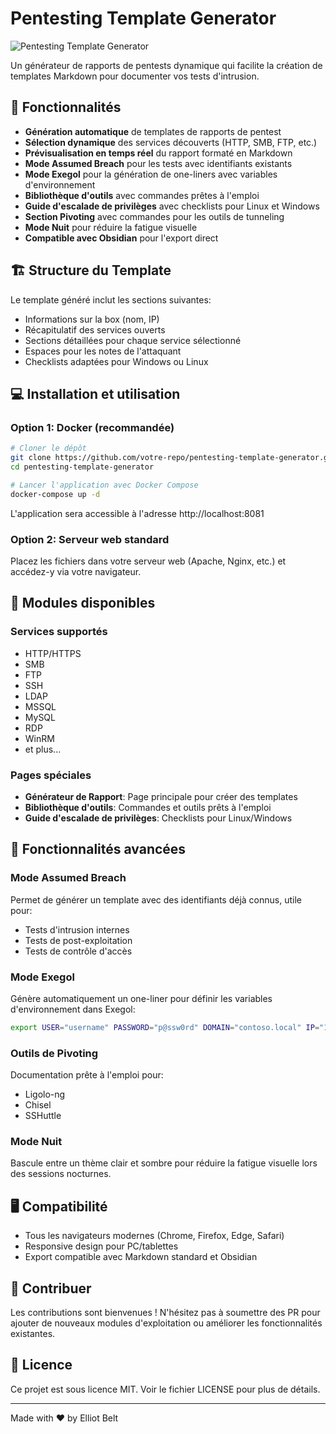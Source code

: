 # Pentesting Template Generator

![Pentesting Template Generator](screenshot.png)

Un générateur de rapports de pentests dynamique qui facilite la création de templates Markdown pour documenter vos tests d'intrusion.

## 🚀 Fonctionnalités

- **Génération automatique** de templates de rapports de pentest
- **Sélection dynamique** des services découverts (HTTP, SMB, FTP, etc.)
- **Prévisualisation en temps réel** du rapport formaté en Markdown
- **Mode Assumed Breach** pour les tests avec identifiants existants
- **Mode Exegol** pour la génération de one-liners avec variables d'environnement
- **Bibliothèque d'outils** avec commandes prêtes à l'emploi
- **Guide d'escalade de privilèges** avec checklists pour Linux et Windows
- **Section Pivoting** avec commandes pour les outils de tunneling
- **Mode Nuit** pour réduire la fatigue visuelle
- **Compatible avec Obsidian** pour l'export direct

## 🏗️ Structure du Template

Le template généré inclut les sections suivantes:
- Informations sur la box (nom, IP)
- Récapitulatif des services ouverts
- Sections détaillées pour chaque service sélectionné
- Espaces pour les notes de l'attaquant
- Checklists adaptées pour Windows ou Linux

## 💻 Installation et utilisation

### Option 1: Docker (recommandée)

```bash
# Cloner le dépôt
git clone https://github.com/votre-repo/pentesting-template-generator.git
cd pentesting-template-generator

# Lancer l'application avec Docker Compose
docker-compose up -d
```

L'application sera accessible à l'adresse http://localhost:8081

### Option 2: Serveur web standard

Placez les fichiers dans votre serveur web (Apache, Nginx, etc.) et accédez-y via votre navigateur.

## 🧩 Modules disponibles

### Services supportés
- HTTP/HTTPS
- SMB
- FTP
- SSH
- LDAP
- MSSQL
- MySQL
- RDP
- WinRM
- et plus...

### Pages spéciales
- **Générateur de Rapport**: Page principale pour créer des templates
- **Bibliothèque d'outils**: Commandes et outils prêts à l'emploi
- **Guide d'escalade de privilèges**: Checklists pour Linux/Windows

## 🔧 Fonctionnalités avancées

### Mode Assumed Breach
Permet de générer un template avec des identifiants déjà connus, utile pour:
- Tests d'intrusion internes
- Tests de post-exploitation
- Tests de contrôle d'accès

### Mode Exegol
Génère automatiquement un one-liner pour définir les variables d'environnement dans Exegol:
```bash
export USER="username" PASSWORD="p@ssw0rd" DOMAIN="contoso.local" IP="10.10.10.10"
```

### Outils de Pivoting
Documentation prête à l'emploi pour:
- Ligolo-ng
- Chisel
- SSHuttle

### Mode Nuit
Bascule entre un thème clair et sombre pour réduire la fatigue visuelle lors des sessions nocturnes.

## 🖥️ Compatibilité

- Tous les navigateurs modernes (Chrome, Firefox, Edge, Safari)
- Responsive design pour PC/tablettes
- Export compatible avec Markdown standard et Obsidian

## 🤝 Contribuer

Les contributions sont bienvenues ! N'hésitez pas à soumettre des PR pour ajouter de nouveaux modules d'exploitation ou améliorer les fonctionnalités existantes.

## 📝 Licence

Ce projet est sous licence MIT. Voir le fichier LICENSE pour plus de détails.

---

Made with ❤️ by Elliot Belt 